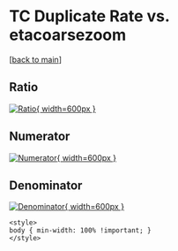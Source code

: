# TC Duplicate Rate vs. etacoarsezoom

[[back to main](./)]



## Ratio

[![Ratio](../mtv/var/TC_duplrate_etacoarsezoom.png){ width=600px }](../mtv/var/TC_duplrate_etacoarsezoom.pdf)

## Numerator

[![Numerator](../mtv/num/TC_duplrate_etacoarsezoom_num0.png){ width=600px }](../mtv/num/TC_duplrate_etacoarsezoom_num0.pdf)

## Denominator

[![Denominator](../mtv/den/TC_duplrate_etacoarsezoom_den.png){ width=600px }](../mtv/den/TC_duplrate_etacoarsezoom_den.pdf)


``` {=html}
<style>
body { min-width: 100% !important; }
</style>
```
